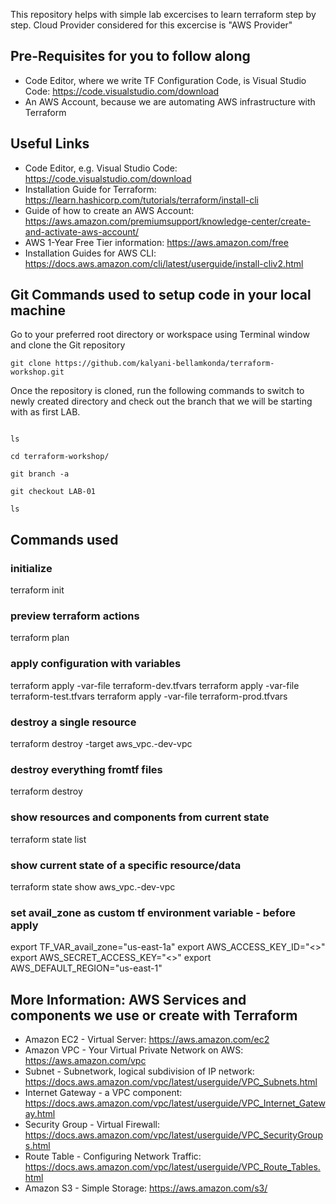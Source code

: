 This repository helps with simple lab excercises to learn terraform step by step.
Cloud Provider considered for this excercise is "AWS Provider"

## Pre-Requisites for you to follow along

- Code Editor, where we write TF Configuration Code, is Visual Studio Code: https://code.visualstudio.com/download
- An AWS Account, because we are automating AWS infrastructure with Terraform

## Useful Links

- Code Editor, e.g. Visual Studio Code: https://code.visualstudio.com/download
- Installation Guide for Terraform: https://learn.hashicorp.com/tutorials/terraform/install-cli
- Guide of how to create an AWS Account: https://aws.amazon.com/premiumsupport/knowledge-center/create-and-activate-aws-account/
- AWS 1-Year Free Tier information: https://aws.amazon.com/free
- Installation Guides for AWS CLI: https://docs.aws.amazon.com/cli/latest/userguide/install-cliv2.html

## Git Commands used to setup code in your local machine

Go to your preferred root directory or workspace using Terminal window and clone the Git repository

```
git clone https://github.com/kalyani-bellamkonda/terraform-workshop.git
```

Once the repository is cloned, run the following commands to switch to newly created directory and check out the branch that we will be starting with as first LAB.

```

ls

cd terraform-workshop/

git branch -a

git checkout LAB-01

ls
```

## Commands used

### initialize

terraform init
### preview terraform actions

terraform plan
### apply configuration with variables

terraform apply -var-file terraform-dev.tfvars
terraform apply -var-file terraform-test.tfvars
terraform apply -var-file terraform-prod.tfvars
### destroy a single resource

terraform destroy -target aws_vpc.<app-name>-dev-vpc  
### destroy everything fromtf files

terraform destroy
### show resources and components from current state

terraform state list
### show current state of a specific resource/data

terraform state show aws_vpc.<app-name>-dev-vpc  
### set avail_zone as custom tf environment variable - before apply

export TF_VAR_avail_zone="us-east-1a"
export AWS_ACCESS_KEY_ID="<>"
export AWS_SECRET_ACCESS_KEY="<>"
export AWS_DEFAULT_REGION="us-east-1"
## More Information: AWS Services and components we use or create with Terraform

- Amazon EC2 - Virtual Server: https://aws.amazon.com/ec2
- Amazon VPC - Your Virtual Private Network on AWS: https://aws.amazon.com/vpc
- Subnet - Subnetwork, logical subdivision of IP network: https://docs.aws.amazon.com/vpc/latest/userguide/VPC_Subnets.html
- Internet Gateway - a VPC component: https://docs.aws.amazon.com/vpc/latest/userguide/VPC_Internet_Gateway.html
- Security Group - Virtual Firewall: https://docs.aws.amazon.com/vpc/latest/userguide/VPC_SecurityGroups.html
- Route Table - Configuring Network Traffic: https://docs.aws.amazon.com/vpc/latest/userguide/VPC_Route_Tables.html
- Amazon S3  - Simple Storage: https://aws.amazon.com/s3/
